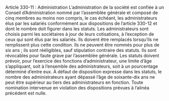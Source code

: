 Article 330-11 : Administration
L’administration de la société est confiée à un Conseil d’Administration nommé par l’assemblée générale et composé de cinq membres au moins non compris, le cas échéant, les administrateurs élus par les salariés conformément aux dispositions de l’article 330-12 et dont le nombre doit figurer dans les statuts.
Les administrateurs sont choisis parmi les sociétaires à jour de leurs cotisations, à l’exception de ceux qui sont élus par les salariés. Ils doivent être remplacés lorsqu’ils ne remplissent plus cette condition.
Ils ne peuvent être nommés pour plus de six ans ; ils sont rééligibles, sauf stipulation contraire des statuts.
Ils sont révocables pour faute grave par l’assemblée générale.
Les statuts doivent prévoir, pour l’exercice des fonctions d’administrateur, une limite d’âge s’appliquant, soit à l’ensemble des administrateurs, soit à un pourcentage déterminé d’entre eux.
À défaut de disposition expresse dans les statuts, le nombre des administrateurs ayant dépassé l’âge de soixante-dix ans ne peut être supérieur au tiers des administrateurs en fonction.
Toute nomination intervenue en violation des dispositions prévues à l’alinéa précédent est nulle.